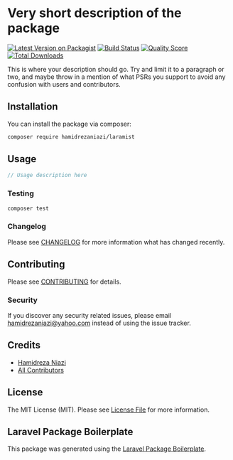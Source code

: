 # Very short description of the package

[![Latest Version on Packagist](https://img.shields.io/packagist/v/hamidrezaniazi/laramist.svg?style=flat-square)](https://packagist.org/packages/hamidrezaniazi/laramist)
[![Build Status](https://img.shields.io/travis/hamidrezaniazi/laramist/master.svg?style=flat-square)](https://travis-ci.org/hamidrezaniazi/laramist)
[![Quality Score](https://img.shields.io/scrutinizer/g/hamidrezaniazi/laramist.svg?style=flat-square)](https://scrutinizer-ci.com/g/hamidrezaniazi/laramist)
[![Total Downloads](https://img.shields.io/packagist/dt/hamidrezaniazi/laramist.svg?style=flat-square)](https://packagist.org/packages/hamidrezaniazi/laramist)

This is where your description should go. Try and limit it to a paragraph or two, and maybe throw in a mention of what PSRs you support to avoid any confusion with users and contributors.

## Installation

You can install the package via composer:

```bash
composer require hamidrezaniazi/laramist
```

## Usage

``` php
// Usage description here
```

### Testing

``` bash
composer test
```

### Changelog

Please see [CHANGELOG](CHANGELOG.md) for more information what has changed recently.

## Contributing

Please see [CONTRIBUTING](CONTRIBUTING.md) for details.

### Security

If you discover any security related issues, please email hamidrezaniazi@yahoo.com instead of using the issue tracker.

## Credits

- [Hamidreza Niazi](https://github.com/hamidrezaniazi)
- [All Contributors](../../contributors)

## License

The MIT License (MIT). Please see [License File](LICENSE.md) for more information.

## Laravel Package Boilerplate

This package was generated using the [Laravel Package Boilerplate](https://laravelpackageboilerplate.com).
